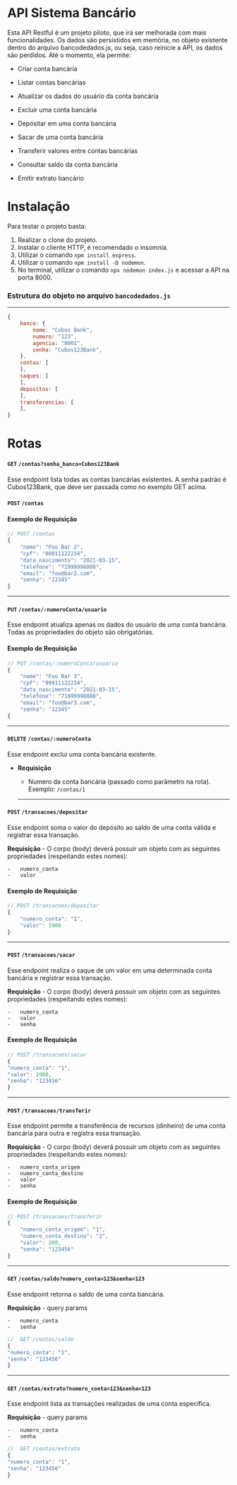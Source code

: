 # API Sistema Bancário

 Esta API Restful é um projeto piloto, que irá ser melhorada com mais funcionalidades. Os dados são persistidos em memória, no objeto existente dentro do arquivo bancodedados.js, ou seja, caso reinicie a API, os dados são perdidos. Até o momento, ela permite: 
 
- Criar conta bancária

- Listar contas bancárias

- Atualizar os dados do usuário da conta bancária

- Excluir uma conta bancária

- Depósitar em uma conta bancária

- Sacar de uma conta bancária

- Transferir valores entre contas bancárias

- Consultar saldo da conta bancária

- Emitir extrato bancário

# Instalação

Para testar o projeto basta:

1. Realizar o clone do projeto.
2. Instalar o cliente HTTP, é recomendado o insomnia.
3. Utilizar o comando `npm install express`.
4. Utilizar o comando `npm install -D nodemon`.
5. No terminal, utilizar o comando `npx nodemon index.js` e acessar a API na porta 8000.

### Estrutura do objeto no arquivo `bancodedados.js`

<hr>
  
```javascript
{
    banco: {
        nome: "Cubos Bank",
        numero: "123",
        agencia: "0001",
        senha: "Cubos123Bank",
    },
    contas: [
    ],
    saques: [
    ],
    depositos: [
    ],
    transferencias: [
    ],
}
```

# Rotas


#### `GET` `/contas?senha_banco=Cubos123Bank`

Esse endpoint lista todas as contas bancárias existentes.
A senha padrão é Cubos123Bank, que deve ser passada como no exemplo GET acima.

#### `POST` `/contas`

#### Exemplo de Requisição

```javascript
// POST /contas
{
    "nome": "Foo Bar 2",
    "cpf": "00011122234",
    "data_nascimento": "2021-03-15",
    "telefone": "71999998888",
    "email": "foo@bar2.com",
    "senha": "12345"
}
```

<hr>

#### `PUT` `/contas/:numeroConta/usuario`

Esse endpoint atualiza apenas os dados do usuário de uma conta bancária.
Todas as propriedades do objeto são obrigatórias.

#### Exemplo de Requisição

```javascript
// PUT /contas/:numeroConta/usuario
{
    "nome": "Foo Bar 3",
    "cpf": "99911122234",
    "data_nascimento": "2021-03-15",
    "telefone": "71999998888",
    "email": "foo@bar3.com",
    "senha": "12345"
{
```

<hr>

#### `DELETE` `/contas/:numeroConta`

Esse endpoint exclui uma conta bancária existente.

- **Requisição**

  - Numero da conta bancária (passado como parâmetro na rota).
  Exemplo: `/contas/1`
  <hr>

#### `POST` `/transacoes/depositar`

Esse endpoint soma o valor do depósito ao saldo de uma conta válida e registrar essa transação.

**Requisição** - O corpo (body) deverá possuir um objeto com as seguintes propriedades (respeitando estes nomes):

    -   numero_conta
    -   valor

#### Exemplo de Requisição

```javascript
// POST /transacoes/depositar
{
	"numero_conta": "1",
	"valor": 1900
}
```

<hr>

#### `POST` `/transacoes/sacar`

Esse endpoint realiza o saque de um valor em uma determinada conta bancária e registrar essa transação.

**Requisição** - O corpo (body) deverá possuir um objeto com as seguintes propriedades (respeitando estes nomes):

    -   numero_conta
    -   valor
    -   senha

#### Exemplo de Requisição

```javascript
// POST /transacoes/sacar
{
"numero_conta": "1",
"valor": 1900,
"senha": "123456"
}
```

<hr>

#### `POST` `/transacoes/transferir`

Esse endpoint permite a transferência de recursos (dinheiro) de uma conta bancária para outra e registra essa transação.

**Requisição** - O corpo (body) deverá possuir um objeto com as seguintes propriedades (respeitando estes nomes):

    -   numero_conta_origem
    -   numero_conta_destino
    -   valor
    -   senha

#### Exemplo de Requisição

```javascript
// POST /transacoes/transferir
{
	"numero_conta_origem": "1",
	"numero_conta_destino": "2",
	"valor": 200,
	"senha": "123456"
}
```

<hr>

#### `GET` `/contas/saldo?numero_conta=123&senha=123`

Esse endpoint retorna o saldo de uma conta bancária.

**Requisição** - query params

    -   numero_conta
    -   senha

```javascript
//  GET /contas/saldo
{
"numero_conta": "1",
"senha": "123456"
}
```

<hr>

#### `GET` `/contas/extrato?numero_conta=123&senha=123`

Esse endpoint lista as transações realizadas de uma conta específica.

**Requisição** - query params

    -   numero_conta
    -   senha

```javascript
//  GET /contas/extrato
{
"numero_conta": "1",
"senha": "123456"
}
```

